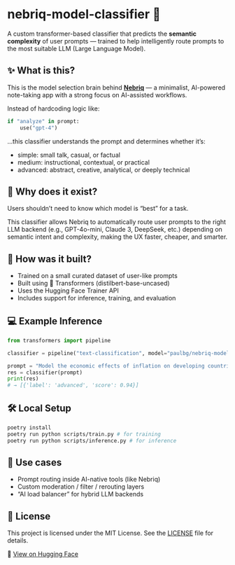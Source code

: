# nebriq-model-classifier 🧠

A custom transformer-based classifier that predicts the **semantic complexity** of user prompts — trained to help intelligently route prompts to the most suitable LLM (Large Language Model).

## ✨ What is this?

This is the model selection brain behind **[Nebriq](https://nebriq.com)** — a minimalist, AI-powered note-taking app with a strong focus on AI-assisted workflows.

Instead of hardcoding logic like:

```python
if "analyze" in prompt:
    use("gpt-4")
```

…this classifier understands the prompt and determines whether it’s:

- simple: small talk, casual, or factual
- medium: instructional, contextual, or practical
- advanced: abstract, creative, analytical, or deeply technical

## 🧩 Why does it exist?

Users shouldn’t need to know which model is “best” for a task.

This classifier allows Nebriq to automatically route user prompts to the right LLM backend (e.g., GPT-4o-mini, Claude 3, DeepSeek, etc.) depending on semantic intent and complexity, making the UX faster, cheaper, and smarter.

## 🔧 How was it built?

- Trained on a small curated dataset of user-like prompts
- Built using 🤗 Transformers (distilbert-base-uncased)
- Uses the Hugging Face Trainer API
- Includes support for inference, training, and evaluation

## 💻 Example Inference

```python
from transformers import pipeline

classifier = pipeline("text-classification", model="paulbg/nebriq-model-classifier")

prompt = "Model the economic effects of inflation on developing countries"
res = classifier(prompt)
print(res)
# → [{'label': 'advanced', 'score': 0.94}]
```

## 🛠️ Local Setup

```bash
poetry install
poetry run python scripts/train.py # for training
poetry run python scripts/inference.py # for inference
```

## 🤝 Use cases

- Prompt routing inside AI-native tools (like Nebriq)
- Custom moderation / filter / rerouting layers
- “AI load balancer” for hybrid LLM backends

## 📝 License

This project is licensed under the MIT License. See the [LICENSE](LICENSE) file for details.

🤗 [View on Hugging Face](https://huggingface.co/paulbg/nebriq-model-classifier)
